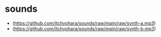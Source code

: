 # sounds
* (https://github.com/itchyohara/sounds/raw/main/raw/synth-a.mp3)
* (https://github.com/itchyohara/sounds/raw/main/raw/synth-b.mp3)
